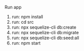 Run app

1. run: npm install
2. run: cd src
3. run: npx sequelize-cli db:create
4. run: npx sequelize-cli db:migrate
5. run: npx sequelize-cli db:seed:all
6. run: npm start
